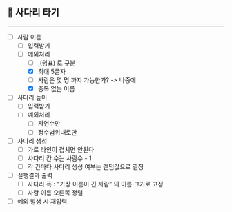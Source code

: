 ## 🚀 사다리 타기

---
- [ ] 사람 이름
    - [ ] 입력받기
    - [ ] 예외처리
        - [ ] ,(쉼표) 로 구분
        - [x] 최대 5글자
        - [ ] 사람은 몇 명 까지 가능한가? -> 나중에
        - [x] 중복 없는 이름

- [ ] 사다리 높이
    - [ ] 입력받기
    - [ ] 예외처리
        - [ ] 자연수만
        - [ ] 정수범위내로만

- [ ] 사다리 생성
    - [ ] 가로 라인이 겹치면 안된다
    - [ ] 사다리 칸 수는 사람수 - 1
    - [ ] 각 칸마다 사다리 생성 여부는 랜덤값으로 결정

- [ ] 실행결과 출력
    - [ ] 사다리 폭 : "가장 이름이 긴 사람" 의 이름 크기로 고정
    - [ ] 사람 이름 오른쪽 정렬

- [ ] 예외 발생 시 재입력